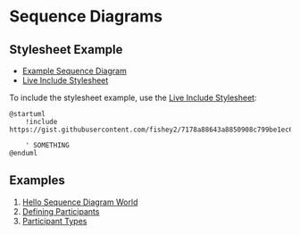 # Sequence Diagrams


## Stylesheet Example

* [Example Sequence Diagram](../stylesheets/sequence_diagram_stylesheet.iuml)
* [Live Include Stylesheet](https://gist.githubusercontent.com/fishey2/7178a88643a8850908c799be1ec68fd6/raw/fc90505df1321e5c5022eab84d1e0b5044194d1c/example_sequence_stylesheet.iuml)


To include the stylesheet example, use the [Live Include Stylesheet](https://gist.githubusercontent.com/fishey2/7178a88643a8850908c799be1ec68fd6/raw/fc90505df1321e5c5022eab84d1e0b5044194d1c/example_sequence_stylesheet.iuml):

```plantuml
@startuml
    !include https://gist.githubusercontent.com/fishey2/7178a88643a8850908c799be1ec68fd6/raw/fc90505df1321e5c5022eab84d1e0b5044194d1c/example_sequence_stylesheet.iuml

    ' SOMETHING
@enduml
```
## Examples

1. [Hello Sequence Diagram World](01_hello_world.plantuml)
2. [Defining Participants](02_defining_participants.plantuml)
3. [Participant Types](03_participant_types.plantuml)